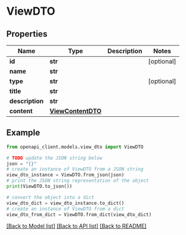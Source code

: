 # ViewDTO


## Properties

Name | Type | Description | Notes
------------ | ------------- | ------------- | -------------
**id** | **str** |  | [optional] 
**name** | **str** |  | 
**type** | **str** |  | [optional] 
**title** | **str** |  | 
**description** | **str** |  | 
**content** | [**ViewContentDTO**](ViewContentDTO.md) |  | 

## Example

```python
from openapi_client.models.view_dto import ViewDTO

# TODO update the JSON string below
json = "{}"
# create an instance of ViewDTO from a JSON string
view_dto_instance = ViewDTO.from_json(json)
# print the JSON string representation of the object
print(ViewDTO.to_json())

# convert the object into a dict
view_dto_dict = view_dto_instance.to_dict()
# create an instance of ViewDTO from a dict
view_dto_from_dict = ViewDTO.from_dict(view_dto_dict)
```
[[Back to Model list]](../README.md#documentation-for-models) [[Back to API list]](../README.md#documentation-for-api-endpoints) [[Back to README]](../README.md)


